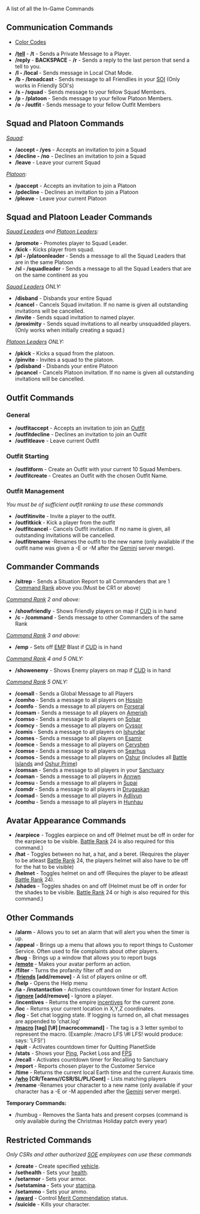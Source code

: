 A list of all the In-Game Commands

## Communication Commands

- [Color Codes](Color_Codes.md)

<!-- -->

- **/[tell](Tell.md) <name> <message>** - **/t** - Sends a Private Message to a
  Player.
- **/reply <message>** - **BACKSPACE** - **/r** - Sends a reply to the last
  person that send a tell to you.
- **/l <text> - /local <text>** - Sends message in Local Chat Mode.
- **/b <text> - /broadcast <text>** - Sends message to all Friendlies in your
  [SOI](../locations/Sphere_of_Influence.md) (Only works in Friendly SOI's)
- **/s <text> - /squad <text>** - Sends message to your fellow Squad Members.
- **/p <text> - /platoon <text>** - Sends message to your fellow Platoon
  Members.
- **/o <text> - /outfit <text>** - Sends message to your fellow Outfit Members

## Squad and Platoon Commands

_[Squad](../terminology/Squad.md):_

- **/accept - /yes** - Accepts an invitation to join a Squad
- **/decline - /no** - Declines an invitation to join a Squad
- **/leave** - Leave your current Squad

_[Platoon](../terminology/Platoon.md):_

- **/paccept** - Accepts an invitation to join a Platoon
- **/pdecline** - Declines an invitation to join a Platoon
- **/pleave** - Leave your current Platoon

## Squad and Platoon Leader Commands

_[Squad Leaders](../terminology/Squad_Leader.md) and
[Platoon Leaders](../terminology/Platoon_Leader.md):_

- **/promote <name>** - Promotes player to Squad Leader.
- **/kick <name>** - Kicks player from squad.
- **/pl <text> - /platoonleader <text>** - Sends a message to all the Squad
  Leaders that are in the same Platoon
- **/sl <text> - /squadleader <text>** - Sends a message to all the Squad
  Leaders that are on the same continent as you

_[Squad Leaders](../terminology/Squad_Leader.md) ONLY:_

- **/disband** - Disbands your entire Squad
- **/cancel <playername>** - Cancels Squad invitation. If no name is given all
  outstanding invitations will be cancelled.
- **/invite <playername>** - Sends squad invitation to named player.
- **/proximity** - Sends squad invitations to all nearby unsquadded players.
  (Only works when initially creating a squad.)

_[Platoon Leaders](../terminology/Platoon_Leader.md) ONLY:_

- **/pkick <squad leaders name>** - Kicks a squad from the platoon.
- **/pinvite <squad leaders name>** - Invites a squad to the platoon.
- **/pdisband** - Disbands your entire Platoon
- **/pcancel <squadleadername>** - Cancels Platoon invitation. If no name is
  given all outstanding invitations will be cancelled.

## Outfit Commands

### General

- **/outfitaccept** - Accepts an invitation to join an
  [Outfit](../terminology/Outfit.md)
- **/outfitdecline** - Declines an invitation to join an Outfit
- **/outfitleave** - Leave current Outfit

### Outfit Starting

- **/outfitform** - Create an Outfit with your current 10 Squad Members.
- **/outfitcreate <outfitname>** - Creates an Outfit with the chosen Outfit
  Name.

### Outfit Management

_You must be of sufficient outfit ranking to use these commands_

- **/outfitinvite <name>** - Invite a player to the outfit.
- **/outfitkick <name>** - Kick a player from the outfit
- **/outfitcancel <name>** - Cancels Outfit invitation. If no name is given, all
  outstanding invitations will be cancelled.
- **/outfitrename <new name>** -Renames the outfit to the new name (only
  available if the outfit name was given a -E or -M after the
  [Gemini](../archive/servers/Gemini.md) server merge).

## Commander Commands

- **/sitrep <text>** - Sends a Situation Report to all Commanders that are 1
  [Command Rank](../terminology/Command_Rank.md) above you.(Must be CR1 or
  above)

_[Command Rank](../terminology/Command_Rank.md) 2 and above:_

- **/showfriendly** - Shows Friendly players on map if
  [CUD](../weapons/Command_Uplink_Device.md) is in hand
- **/c <text> - /command <text>** - Sends message to other Commanders of the
  same Rank

_[Command Rank](../terminology/Command_Rank.md) 3 and above:_

- **/emp** - Sets off [EMP](../terminology/EMP.md) Blast if
  [CUD](../weapons/Command_Uplink_Device.md) is in hand

_[Command Rank](../terminology/Command_Rank.md) 4 and 5 ONLY:_

- **/showenemy** - Shows Enemy players on map if
  [CUD](../weapons/Command_Uplink_Device.md) is in hand

_[Command Rank](../terminology/Command_Rank.md) 5 ONLY:_

- **/comall <text>** - Sends a Global Message to all Players
- **/comho <text>** - Sends a message to all players on
  [Hossin](../locations/Hossin.md)
- **/comfo <text>** - Sends a message to all players on
  [Forseral](../locations/Forseral.md)
- **/comam <text>** - Sends a message to all players on
  [Amerish](../locations/Amerish.md)
- **/comso <text>** - Sends a message to all players on
  [Solsar](../locations/Solsar.md)
- **/comcy <text>** - Sends a message to all players on
  [Cyssor](../locations/Cyssor.md)
- **/comis <text>** - Sends a message to all players on
  [Ishundar](../locations/Ishundar.md)
- **/comes <text>** - Sends a message to all players on
  [Esamir](../locations/Esamir.md)
- **/comce <text>** - Sends a message to all players on
  [Ceryshen](../locations/Ceryshen.md)
- **/comse <text>** - Sends a message to all players on
  [Searhus](../locations/Searhus.md)
- **/comos <text>** - Sends a message to all players on
  [Oshur](../locations/Oshur.md) (includes all
  [Battle Islands](../locations/Battle_Islands.md) and
  [Oshur Prime](../locations/Oshur_Prime.md))
- **/comsan <text>** - Sends a message to all players in your
  [Sanctuary](../locations/Sanctuary.md)
- **/coman <text>** - Sends a message to all players in
  [Annwn](../locations/Annwn.md)
- **/comsu <text>** - Sends a message to all players in
  [Supai](../locations/Supai.md)
- **/comdr <text>** - Sends a message to all players in
  [Drugaskan](../locations/Drugaskan.md)
- **/comad <text>** - Sends a message to all players in
  [Adlivun](../locations/Adlivun.md)
- **/comhu <text>** - Sends a message to all players in
  [Hunhau](../locations/Hunhau.md)

## Avatar Appearance Commands

- **/earpiece** - Toggles earpiece on and off (Helmet must be off in order for
  the earpiece to be visible. [Battle Rank](../terminology/Battle_Rank.md) 24 is
  also required for this command.)
- **/hat** - Toggles between no hat, a hat, and a beret. (Requires the player to
  be atleast [Battle Rank](../terminology/Battle_Rank.md) 24, the players helmet
  will also have to be off for the hat to be visible)
- **/helmet** - Toggles helmet on and off (Requires the player to be atleast
  [Battle Rank](../terminology/Battle_Rank.md) 24).
- **/shades** - Toggles shades on and off (Helmet must be off in order for the
  shades to be visible. [Battle Rank](../terminology/Battle_Rank.md) 24 or high
  is also required for this command.)

## Other Commands

- **/alarm** - Allows you to set an alarm that will alert you when the timer is
  up.
- **/appeal** - Brings up a menu that allows you to report things to Customer
  Service. Often used to file complaints about other players.
- **/bug** - Brings up a window that allows you to report bugs
- **/[emote](Emote.md) <action>** - Makes your avatar perform an action.
- **/filter** - Turns the profanity filter off and on
- **/[friends](Friends_List.md) \[add/remove\] <playername>** - A list of
  players online or off.
- **/help** - Opens the Help menu
- **/ia - /instantaction** - Activates countdown timer for Instant Action
- **/[ignore](../terminology/Ignore.md) \[add/remove\] <playername>** - Ignore a
  player.
- **/incentives** - Returns the empire
  [incentives](../terminology/Incentives.md) for the current zone.
- **/loc** - Returns your current location in X,Y,Z coordinates.
- **/log** - Set chat logging state. If logging is turned on, all chat messages
  are appended to 'chat.log'
- **/[macro](../terminology/Macro.md) \[tag\] \[\\#<channel>\] \[macrocommand\]** - The
  tag is a 3 letter symbol to represent the macro. (Example: /macro LFS \\#l
  LFS! would produce: <YourName> says: 'LFS!')
- **/quit** - Activates countdown timer for Quitting PlanetSide
- **/stats** - Shows your [Ping](../terminology/Ping.md), Packet Loss and
  [FPS](../terminology/FPS.md)
- **/recall** - Activates countdown timer for Recalling to Sanctuary
- **/report <playername>** - Reports chosen player to the Customer Service
- **/time** - Returns the current local Earth time and the current Auraxis time.
- **/[who](Who.md) \[CR/Teams/<name>/CSR/SL/PL/Cont\]** - Lists matching players
- **/rename <new name>** -Renames your character to a new name (only available
  if your character has a -E or -M appended after the [Gemini](../archive/servers/Gemini.md)
  server merge).

**Temporary Commands:**

- /humbug - Removes the Santa hats and present corpses (command is only
  available during the Christmas Holiday patch every year)

## Restricted Commands

_Only CSRs and other authorized [SOE](../Sony_Online_Entertainment.md)
employees can use these commands_

- **/create <name>** - Create specified [vehicle](../vehicles/index.md).
- **/sethealth <amount>** - Sets your [health](../terminology/Health.md).
- **/setarmor <amount>** - Sets your armor.
- **/setstamina <amount>** - Sets your [stamina](../terminology/Stamina.md).
- **/setammo <amount>** - Sets your ammo.
- **/[award](Award.md)** - Control
  [Merit Commendation](../merits/index.md) status.
- **/suicide** - Kills your character.

